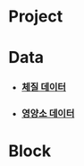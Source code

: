 # Project

# Data

* ### [체질 데이터](https://github.com/hbyul35/Capstone-Design/blob/main/Data/bodyData.cpp)

* ### [영양소 데이터](https://github.com/hbyul35/Capstone-Design/blob/main/Data/nutrientData.cpp)

# Block
